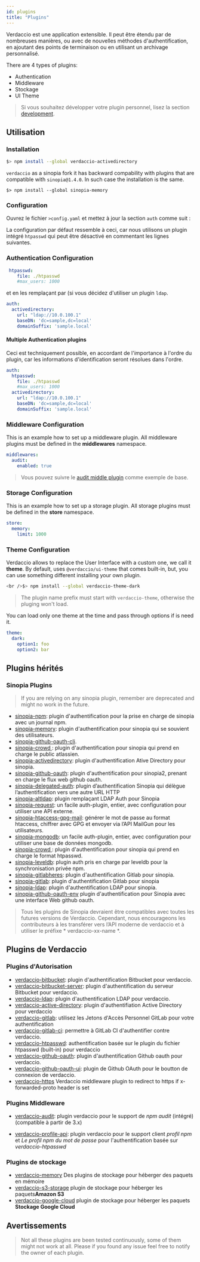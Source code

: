 ```yaml
---
id: plugins
title: "Plugins"
---
```


Verdaccio est une application extensible. Il peut être étendu par de nombreuses manières, ou avec de nouvelles méthodes d'authentification, en ajoutant des points de terminaison ou en utilisant un archivage personnalisé.

There are 4 types of plugins:

* Authentication
* Middleware
* Stockage
* UI Theme

> Si vous souhaitez développer votre plugin personnel, lisez la section [development](dev-plugins.md).

## Utilisation

### Installation

```bash
$> npm install --global verdaccio-activedirectory
```

`verdaccio` as a sinopia fork it has backward compability with plugins that are compatible with `sinopia@1.4.0`. In such case the installation is the same.

    $> npm install --global sinopia-memory
    

### Configuration

Ouvrez le fichier `>config.yaml` et mettez à jour la section `auth` comme suit :

La configuration par défaut ressemble à ceci, car nous utilisons un plugin intégré `htpasswd` qui peut être désactivé en commentant les lignes suivantes.

### Authentication Configuration

```yaml
 htpasswd:
    file: ./htpasswd
    #max_users: 1000
```

et en les remplaçant par (si vous décidez d'utiliser un plugin `ldap`.

```yaml
auth:
  activedirectory:
    url: "ldap://10.0.100.1"
    baseDN: 'dc=sample,dc=local'
    domainSuffix: 'sample.local'
```

#### Multiple Authentication plugins

Ceci est techniquement possible, en accordant de l'importance à l'ordre du plugin, car les informations d'identification seront résolues dans l'ordre.

```yaml
auth:
  htpasswd:
    file: ./htpasswd
    #max_users: 1000
  activedirectory:
    url: "ldap://10.0.100.1"
    baseDN: 'dc=sample,dc=local'
    domainSuffix: 'sample.local'
```

### Middleware Configuration

This is an example how to set up a middleware plugin. All middleware plugins must be defined in the **middlewares** namespace.

```yaml
middlewares:
  audit:
    enabled: true
```

> Vous pouvez suivre le [audit middle plugin](https://github.com/verdaccio/verdaccio-audit) comme exemple de base.

### Storage Configuration

This is an example how to set up a storage plugin. All storage plugins must be defined in the **store** namespace.

```yaml
store:
  memory:
    limit: 1000
```

### Theme Configuration

Verdaccio allows to replace the User Interface with a custom one, we call it **theme**. By default, uses `@verdaccio/ui-theme` that comes built-in, but, you can use something different installing your own plugin.

```bash
<br />$> npm install --global verdaccio-theme-dark

```

> The plugin name prefix must start with `verdaccio-theme`, otherwise the pluging won't load.

You can load only one theme at the time and pass through options if is need it.

```yaml
theme:
  dark:
    option1: foo
    option2: bar
```

## Plugins hérités

### Sinopia Plugins

> If you are relying on any sinopia plugin, remember are deprecated and might no work in the future.

* [sinopia-npm](https://www.npmjs.com/package/sinopia-npm): plugin d'authentification pour la prise en charge de sinopia avec un journal npm.
* [sinopia-memory](https://www.npmjs.com/package/sinopia-memory): plugin d'authentification pour sinopia qui se souvient des utilisateurs.
* [sinopia-github-oauth-cli](https://www.npmjs.com/package/sinopia-github-oauth-cli).
* [ sinopia-crowd ](https://www.npmjs.com/package/sinopia-crowd): plugin d'authentification pour sinopia qui prend en charge le public atlassien.
* [sinopia-activedirectory](https://www.npmjs.com/package/sinopia-activedirectory): plugin d'authentification Ative Directory pour sinopia.
* [sinopia-github-oauth](https://www.npmjs.com/package/sinopia-github-oauth): plugin d'authentification pour sinopia2, prenant en charge le flux web github oauth.
* [sinopia-delegated-auth](https://www.npmjs.com/package/sinopia-delegated-auth): plugin d’authentification Sinopia qui délègue l’authentification vers une autre URL HTTP
* [sinopia-altldap](https://www.npmjs.com/package/sinopia-altldap): plugin remplaçant LDAP Auth pour Sinopia
* [sinopia-request](https://www.npmjs.com/package/sinopia-request): un facile auth-plugin, entier, avec configuration pour utiliser une API externe.
* [sinopia-htaccess-gpg-mail](https://www.npmjs.com/package/sinopia-htaccess-gpg-email): générer le mot de passe au format htaccess, chiffrer avec GPG et envoyer via l’API MailGun pour les utilisateurs.
* [sinopia-mongodb](https://www.npmjs.com/package/sinopia-mongodb): un facile auth-plugin, entier, avec configuration pour utiliser une base de données mongodb.
* [ sinopia-crowd ](https://www.npmjs.com/package/sinopia-htpasswd): plugin d'authentification pour sinopia qui prend en charge le format htpasswd.
* [sinopia-leveldb](https://www.npmjs.com/package/sinopia-leveldb): plugin auth pris en charge par leveldb pour la synchronisation privée npm.
* [sinopia-gitlabheres](https://www.npmjs.com/package/sinopia-gitlabheres): plugin d'authentification Gitlab pour sinopia.
* [sinopia-gitlab](https://www.npmjs.com/package/sinopia-gitlab): plugin d'authentification Gitlab pour sinopia
* [sinopia-ldap](https://www.npmjs.com/package/sinopia-ldap): plugin d'authentification LDAP pour sinopia.
* [sinopia-github-oauth-env](https://www.npmjs.com/package/sinopia-github-oauth-env) plugin d'authentification pour Sinopia avec une interface Web github oauth.

> Tous les plugins de Sinopia devraient être compatibles avec toutes les futures versions de Verdaccio. Cependant, nous encourageons les contributeurs à les transférer vers l’API moderne de verdaccio et à utiliser le préfixe * verdaccio-xx-name *.

## Plugins de Verdaccio

### Plugins d'Autorisation

* [verdaccio-bitbucket](https://github.com/idangozlan/verdaccio-bitbucket): plugin d'authentification Bitbucket pour verdaccio.
* [verdaccio-bitbucket-server](https://github.com/oeph/verdaccio-bitbucket-server): plugin d'authentification du serveur Bitbucket pour verdaccio.
* [verdaccio-ldap](https://www.npmjs.com/package/verdaccio-ldap): plugin d'authentification LDAP pour verdaccio.
* [verdaccio-active-directory](https://github.com/nowhammies/verdaccio-activedirectory): plugin d'authentifiation Active Directory pour verdaccio
* [verdaccio-gitlab](https://github.com/bufferoverflow/verdaccio-gitlab): utilisez les Jetons d'Accès Personnel GitLab pour votre authentification
* [verdaccio-gitlab-ci](https://github.com/lab360-ch/verdaccio-gitlab-ci): permettre à GitLab CI d'authentifier contre verdaccio.
* [verdaccio-htpasswd](https://github.com/verdaccio/verdaccio-htpasswd): authentification basée sur le plugin du fichier htpasswd (built-in) pour verdaccio
* [verdaccio-github-oauth](https://github.com/aroundus-inc/verdaccio-github-oauth): plugin d'authentification Github oauth pour verdaccio.
* [verdaccio-github-oauth-ui](https://github.com/n4bb12/verdaccio-github-oauth-ui): plugin de Github OAuth pour le boutton de connexion de verdaccio.
* [verdaccio-https](https://github.com/honzahommer/verdaccio-https) Verdaccio middleware plugin to redirect to https if x-forwarded-proto header is set

### Plugins Middleware

* [verdaccio-audit](https://github.com/verdaccio/verdaccio-audit): plugin verdaccio pour le support de *npm audit* (intégré) (compatible à partir de 3.x)

* [verdaccio-profile-api](https://github.com/ahoracek/verdaccio-profile-api): plugin verdaccio pour le support client *profil npm* et *Le profil npm du mot de passe* pour l'authentification basée sur *verdaccio-htpasswd*

### Plugins de stockage

* [verdaccio-memory](https://github.com/verdaccio/verdaccio-memory) Des plugins de stockage pour héberger des paquets en mémoire
* [verdaccio-s3-storage](https://github.com/remitly/verdaccio-s3-storage) plugin de stockage pour héberger les paquets**Amazon S3**
* [verdaccio-google-cloud](https://github.com/verdaccio/verdaccio-google-cloud) plugin de stockage pour héberger les paquets **Stockage Google Cloud**

## Avertissements

> Not all these plugins are been tested continuously, some of them might not work at all. Please if you found any issue feel free to notify the owner of each plugin.